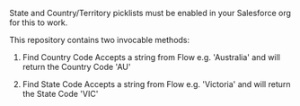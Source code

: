 State and Country/Territory picklists must be enabled in your Salesforce org for this to work.

This repository contains two invocable methods: 
1) Find Country Code 
    Accepts a string from Flow e.g. 'Australia' and will return the Country Code 'AU'

2) Find State Code
    Accepts a string from Flow e.g. 'Victoria' and will return the State Code 'VIC'
